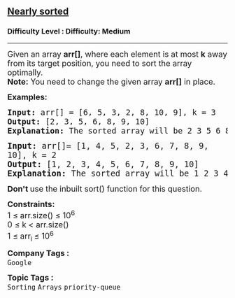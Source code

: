 <h2><a href="https://www.geeksforgeeks.org/problems/nearly-sorted-1587115620/1?page=1&category=Arrays&difficulty=Medium&status=unsolved&sortBy=accuracy">Nearly sorted</a></h2><h3>Difficulty Level : Difficulty: Medium</h3><hr><div class="problems_problem_content__Xm_eO"><p><span style="font-size: 18px;">Given an array <strong>arr[]</strong>, where each element is at most <strong>k</strong> away from its target position, you need to sort the array optimally.<br></span><span style="font-size: 18px;"><strong>Note:</strong>&nbsp;</span><span style="font-size: 18px;">You need to change the given array <strong>arr[]</strong> in place.</span></p>
<p><span style="font-size: 18px;"><strong>Examples:</strong></span></p>
<pre><span style="font-size: 18px;"><strong>Input:</strong> arr[] = [6, 5, 3, 2, 8, 10, 9], k = 3
<strong>Output: </strong>[2, 3, 5, 6, 8, 9, 10]<strong>
Explanation: </strong>The sorted array will be 2 3 5 6 8 9 10</span>
</pre>
<pre><span style="font-size: 14pt; font-family: 'andale mono', monospace;"><strong>Input:</strong><span style="color: #1d1c1d; font-variant-ligatures: common-ligatures; white-space: normal; background-color: #f8f8f8;"> arr[]= [1, 4, 5, 2, 3, 6, 7, 8, 9, 10], k = 2</span>
<strong>Output: </strong>[1, 2, 3, 4, 5, 6, 7, 8, 9, 10]<br><strong>Explanation: </strong>The sorted array will be 1 2 3 4 5 6 7 8 9 10</span></pre>
<p><span style="font-size: 18px;"><strong>Don't </strong>use the inbuilt sort() function for this question.</span></p>
<p><span style="font-size: 18px;"><strong>Constraints:</strong><br>1 ≤ arr.size() ≤ 10<sup>6</sup><br>0 ≤ k &lt; arr.size()<br>1 ≤&nbsp;arr<sub>i </sub>≤ 10<sup>6</sup></span></p></div><p><span style=font-size:18px><strong>Company Tags : </strong><br><code>Google</code>&nbsp;<br><p><span style=font-size:18px><strong>Topic Tags : </strong><br><code>Sorting</code>&nbsp;<code>Arrays</code>&nbsp;<code>priority-queue</code>&nbsp;